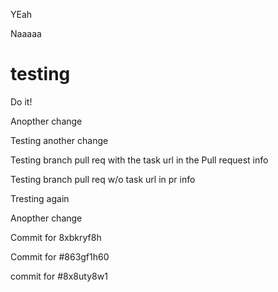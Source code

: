 YEah

Naaaaa

# testing
Do it!

Anopther change

Testing another change


Testing branch pull req with the task url in the Pull request info

Testing branch pull req w/o task url in pr info

Tresting again

Anopther change

Commit for 8xbkryf8h

Commit for #863gf1h60

commit for #8x8uty8w1
